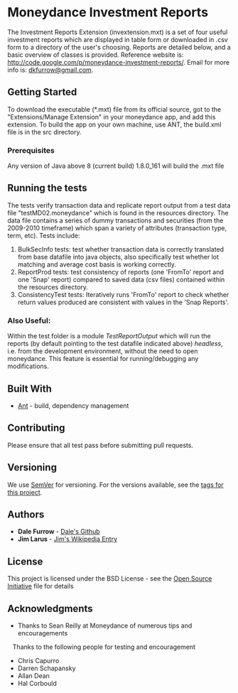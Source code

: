 # Moneydance Investment Reports

The Investment Reports Extension (invextension.mxt) is a set of four useful investment reports which are displayed in table form or downloaded in .csv form to a directory of the user's choosing. Reports are detailed below, and a basic overview of classes is provided. Reference website is: http://code.google.com/p/moneydance-investment-reports/. Email for more info is: dkfurrow@gmail.com.

## Getting Started

To download the executable (*.mxt) file from its official source, got to the "Extensions/Manage Extension" in your moneydance app, and add this extension.  To build the app on your own machine, use ANT, the build.xml file is in the src directory.

### Prerequisites

Any version of Java above 8 (current build) 1.8.0_161 will build the .mxt file 

## Running the tests

The tests verify transaction data and replicate report output from a test data file "testMD02.moneydance" which is found in the resources directory.  The data file contains a series of dummy transactions and securities (from the 2009-2010 timeframe) which span a variety of attributes (transaction type, term, etc).  Tests include:

1. BulkSecInfo tests: test whether transaction data is correctly translated from base datafile into java objects, also specifically test whether lot matching and average cost basis is working correctly.
2. ReportProd tests: test consistency of reports (one 'FromTo' report and one 'Snap' report) compared to saved data (csv files) contained within the resources directory.
3. ConsistencyTest tests: Iteratively runs 'FromTo' report to check whether return values produced are consistent with values in the 'Snap Reports'.

### Also Useful:
Within the test folder is a module *TestReportOutput* which will run the reports (by default pointing to the test datafile indicated above) *headless*, i.e. from the development environment, without the need to open moneydance.  This feature is essential for running/debugging any modifications. 

## Built With

* [Ant](https://ant.apache.org/) - build, dependency management

## Contributing

Please ensure that all test pass before submitting pull requests.

## Versioning

We use [SemVer](http://semver.org/) for versioning. For the versions available, see the [tags for this project](https://github.com/dkfurrow/moneydance-investment-reports/tags). 

## Authors

* **Dale Furrow** - [Dale's Github](https://github.com/dkfurrow/)
* **Jim Larus** - [Jim's Wikipedia Entry](https://en.wikipedia.org/wiki/James_Larus)

## License

This project is licensed under the BSD License - see the [Open Source Initiative](https://opensource.org/licenses/BSD-3-Clause) file for details

## Acknowledgments

* Thanks to Sean Reilly at Moneydance of numerous tips and encouragements

&nbsp;&nbsp;&nbsp;Thanks to the following people for testing and encouragement

* Chris Capurro
* Darren Schapansky
* Allan Dean
* Hal Corbould
